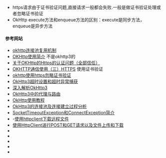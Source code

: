





- https请求由于证书验证问题,直接请求一般都会失败.一般是做证书验证处理或者忽略证书验证
- OkHttp execute方法和enqueue方法的区别：execute是同步方法，enqueue是异步方法

#### 参考网站

- [okhttp连接池复用机制](http://blog.csdn.net/tangjiean/article/details/51729371)
- [OKHttp使用简介](http://blog.csdn.net/chenzujie/article/details/46994073) 不是okhttp3的
- [关于OKHttp的Https的认证问题（全部信任）](http://blog.csdn.net/u014800493/article/details/52956109)
- [OKHTTP通信使用（三）HTTPS](http://blog.csdn.net/xiaoleiacmer/article/details/51685170) 使用证书验证
- [okhttp使用https忽略证书验证](http://blog.csdn.net/zhong1113/article/details/51492469)
- [OkHttp3超时设置和超时异常捕获](http://blog.csdn.net/do168/article/details/51848895)
- [深入解析OkHttp3](http://blog.csdn.net/u012124438/article/details/54236967)
- [OkHttp3中的代理与路由](http://www.open-open.com/lib/view/open1475205028561.html)
- [OkHttp使用教程](http://www.jcodecraeer.com/a/anzhuokaifa/androidkaifa/2015/0106/2275.html)
- [OkHttp3的连接池及连接建立过程分析](http://www.jianshu.com/p/e6fccf55ca01)
- [SocketTimeoutException和ConnectException简介](http://blog.csdn.net/u010142437/article/details/18091545)
- -[使用httpclient下载远程文件](http://www.cnblogs.com/swbzmx/p/5604360.html)
- [使用HttpClient进行POST和GET请求以及文件上传和下载](https://blog.csdn.net/u010466329/article/details/79046497)
- []()
- []()
- []()
- []()
- ​